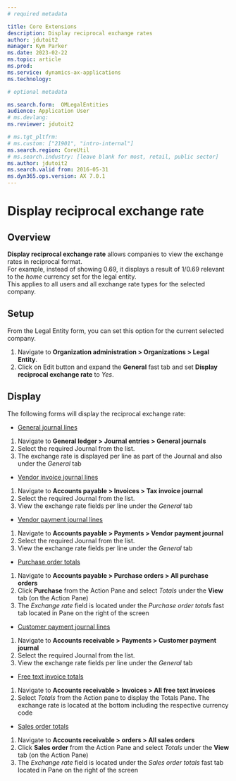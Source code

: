 ```yaml
---
# required metadata

title: Core Extensions
description: Display reciprocal exchange rates
author: jdutoit2
manager: Kym Parker
ms.date: 2023-02-22
ms.topic: article
ms.prod: 
ms.service: dynamics-ax-applications
ms.technology: 

# optional metadata

ms.search.form:  OMLegalEntities
audience: Application User
# ms.devlang: 
ms.reviewer: jdutoit2

# ms.tgt_pltfrm: 
# ms.custom: ["21901", "intro-internal"]
ms.search.region: CoreUtil
# ms.search.industry: [leave blank for most, retail, public sector]
ms.author: jdutoit2
ms.search.valid from: 2016-05-31
ms.dyn365.ops.version: AX 7.0.1
---
```


# Display reciprocal exchange rate

## Overview
**Display reciprocal exchange rate** allows companies to view the exchange rates in reciprocal format. <br>
For example, instead of showing 0.69, it displays a result of 1/0.69 relevant to the *home* currency set for the legal entity.  <br>
This applies to all users and all exchange rate types for the selected company.

 
## Setup
From the Legal Entity form, you can set this option for the current selected company.

1. Navigate to **Organization administration > Organizations > Legal Entity**. 
2. Click on Edit button and expand the **General** fast tab and set **Display reciprocal exchange rate** to _Yes_. 

## Display
The following forms will display the reciprocal exchange rate:<br>

- <ins>General journal lines<ins>
1. Navigate to **General ledger > Journal entries > General journals**
2. Select the required Journal from the list.
3. The exchange rate is displayed per line as part of the Journal and also under the *General* tab
- <ins>Vendor invoice journal lines<ins>
1. Navigate to **Accounts payable > Invoices > Tax invoice journal**
2. Select the required Journal from the list.
3. View the exchange rate fields per line under the *General* tab
- <ins>Vendor payment journal lines<ins>
1. Navigate to **Accounts payable > Payments > Vendor payment journal**
2. Select the required Journal from the list.
3. View the exchange rate fields per line under the *General* tab
- <ins>Purchase order totals<ins>
1. Navigate to **Accounts payable > Purchase orders > All purchase orders**
2. Click **Purchase**  from the Action Pane  and select *Totals* under the **View** tab (on the Action Pane)
3. The *Exchange rate*  field is located under the *Purchase order totals* fast tab located in Pane on the right of the screen
- <ins>Customer payment journal lines<ins>
1. Navigate to **Accounts receivable > Payments > Customer payment journal**
2. Select the required Journal from the list.
3. View the exchange rate fields per line under the *General* tab
- <ins>Free text invoice totals<ins>
1. Navigate to **Accounts receivable > Invoices > All free text invoices**
2. Select *Totals* from the Action pane to display the Totals Pane. The exchange rate is located at the bottom including the respective currency code
- <ins>Sales order totals<ins>
1. Navigate to **Accounts receivable > orders > All sales orders**
2. Click **Sales order**  from the Action Pane  and select *Totals* under the **View** tab (on the Action Pane)
3. The *Exchange rate*  field is located under the *Sales order totals* fast tab located in Pane on the right of the screen



